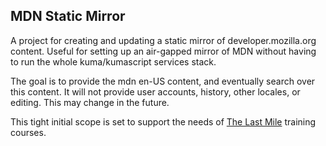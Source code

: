 MDN Static Mirror
-----------------

A project for creating and updating a static mirror of developer.mozilla.org content. Useful for setting up an air-gapped mirror of MDN without having to run the whole kuma/kumascript services stack.

The goal is to provide the mdn en-US content, and eventually search over this content. It will not provide user accounts, history, other locales, or editing. This may change in the future.

This tight initial scope is set to support the needs of [The Last Mile](https://thelastmile.org/) training courses.
